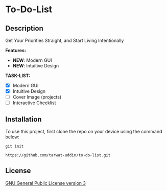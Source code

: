 # To-Do-List

## Description

Get Your Priorities Straight, and Start Living Intentionally

**Features:**

- **NEW**: Modern GUI
- **NEW**: Intuitive Design

**TASK-LIST:**

- [x] Modern GUI
- [x] Intuitive Design
- [ ] Cover Image (projects)
- [ ] Interactive Checklist

## Installation

To use this project, first clone the repo on your device using the command below:

`git init`

`https://github.com/tarwat-uddin/to-do-list.git`

## License

[GNU General Public License version 3](https://opensource.org/licenses/GPL-3.0)
